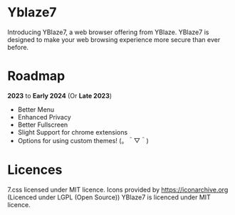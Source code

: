 # Yblaze7
Introducing YBlaze7, a web browser offering from YBlaze. YBlaze7 is designed to make your web browsing experience more secure than ever before.

# Roadmap
 **2023** to **Early 2024** (Or **Late 2023**)
 - Better Menu
 - Enhanced Privacy
 - Better Fullscreen
 - Slight Support for chrome extensions
 - Options for using custom themes! (。＾▽＾)

# Licences
7.css licensed under MIT licence.
Icons provided by https://iconarchive.org (Licenced under LGPL (Open Source))
YBlaze7 is licenced under MIT licence.
